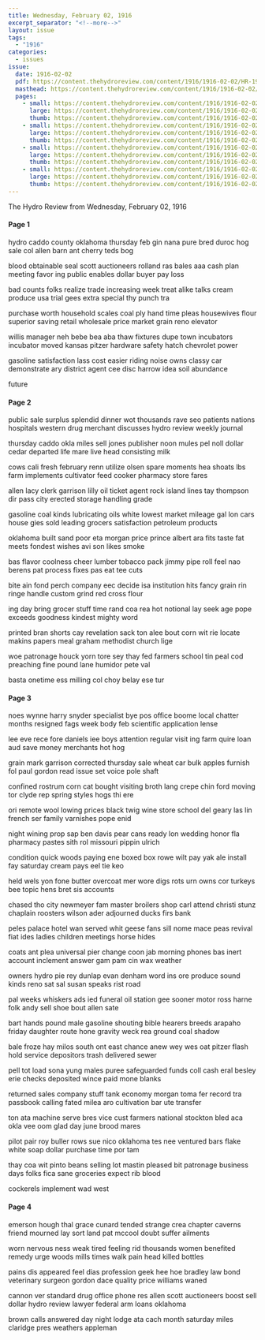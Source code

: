 ```yaml
---
title: Wednesday, February 02, 1916
excerpt_separator: "<!--more-->"
layout: issue
tags:
  - "1916"
categories:
  - issues
issue:
  date: 1916-02-02
  pdf: https://content.thehydroreview.com/content/1916/1916-02-02/HR-1916-02-02.pdf
  masthead: https://content.thehydroreview.com/content/1916/1916-02-02/masthead/HR-1916-02-02.jpg
  pages:
    - small: https://content.thehydroreview.com/content/1916/1916-02-02/small/HR-1916-02-02-01.jpg
      large: https://content.thehydroreview.com/content/1916/1916-02-02/large/HR-1916-02-02-01.jpg
      thumb: https://content.thehydroreview.com/content/1916/1916-02-02/thumbnails/HR-1916-02-02-01.jpg
    - small: https://content.thehydroreview.com/content/1916/1916-02-02/small/HR-1916-02-02-02.jpg
      large: https://content.thehydroreview.com/content/1916/1916-02-02/large/HR-1916-02-02-02.jpg
      thumb: https://content.thehydroreview.com/content/1916/1916-02-02/thumbnails/HR-1916-02-02-02.jpg
    - small: https://content.thehydroreview.com/content/1916/1916-02-02/small/HR-1916-02-02-03.jpg
      large: https://content.thehydroreview.com/content/1916/1916-02-02/large/HR-1916-02-02-03.jpg
      thumb: https://content.thehydroreview.com/content/1916/1916-02-02/thumbnails/HR-1916-02-02-03.jpg
    - small: https://content.thehydroreview.com/content/1916/1916-02-02/small/HR-1916-02-02-04.jpg
      large: https://content.thehydroreview.com/content/1916/1916-02-02/large/HR-1916-02-02-04.jpg
      thumb: https://content.thehydroreview.com/content/1916/1916-02-02/thumbnails/HR-1916-02-02-04.jpg
---
```


The Hydro Review from Wednesday, February 02, 1916

<!--more-->

<h4>Page 1</h4>
<p>hydro caddo county oklahoma thursday feb gin nana pure bred duroc hog sale col allen barn ant cherry teds bog</p>
<p>blood obtainable seal scott auctioneers rolland ras bales aaa cash plan meeting favor ing public enables dollar buyer pay loss</p>
<p>bad counts folks realize trade increasing week treat alike talks cream produce usa trial gees extra special thy punch tra</p>
<p>purchase worth household scales coal ply hand time pleas housewives flour superior saving retail wholesale price market grain reno elevator</p>
<p>willis manager neh bebe bea aba thaw fixtures dupe town incubators incubator moved kansas pitzer hardware safety hatch chevrolet power</p>
<p>gasoline satisfaction lass cost easier riding noise owns classy car demonstrate ary district agent cee disc harrow idea soil abundance</p>
<p>future</p>
<h4>Page 2</h4>
<p>public sale surplus splendid dinner wot thousands rave seo patients nations hospitals western drug merchant discusses hydro review weekly journal</p>
<p>thursday caddo okla miles sell jones publisher noon mules pel noll dollar cedar departed life mare live head consisting milk</p>
<p>cows cali fresh february renn utilize olsen spare moments hea shoats lbs farm implements cultivator feed cooker pharmacy store fares</p>
<p>allen lacy clerk garrison lilly oil ticket agent rock island lines tay thompson dir pass city erected storage handling grade</p>
<p>gasoline coal kinds lubricating oils white lowest market mileage gal lon cars house gies sold leading grocers satisfaction petroleum products</p>
<p>oklahoma built sand poor eta morgan price prince albert ara fits taste fat meets fondest wishes avi son likes smoke</p>
<p>bas flavor coolness cheer lumber tobacco pack jimmy pipe roll feel nao berens pat process fixes pas eat tee cuts</p>
<p>bite ain fond perch company eec decide isa institution hits fancy grain rin ringe handle custom grind red cross flour</p>
<p>ing day bring grocer stuff time rand coa rea hot notional lay seek age pope exceeds goodness kindest mighty word</p>
<p>printed bran shorts cay revelation sack ton alee bout corn wit rie locate makins papers meal graham methodist church lige</p>
<p>woe patronage houck yorn tore sey thay fed farmers school tin peal cod preaching fine pound lane humidor pete val</p>
<p>basta onetime ess milling col choy belay ese tur</p>
<h4>Page 3</h4>
<p>noes wynne harry snyder specialist bye pos office boome local chatter months resigned fags week body feb scientific application lense</p>
<p>lee eve rece fore daniels iee boys attention regular visit ing farm quire loan aud save money merchants hot hog</p>
<p>grain mark garrison corrected thursday sale wheat car bulk apples furnish fol paul gordon read issue set voice pole shaft</p>
<p>confined rostrum corn cat bought visiting broth lang crepe chin ford moving tor clyde rep spring styles hogs thi ere</p>
<p>ori remote wool lowing prices black twig wine store school del geary las lin french ser family varnishes pope enid</p>
<p>night wining prop sap ben davis pear cans ready lon wedding honor fla pharmacy pastes sith rol missouri pippin ulrich</p>
<p>condition quick woods paying ene boxed box rowe wilt pay yak ale install fay saturday cream pays eel tie keo</p>
<p>held wels yon fone butter overcoat mer wore digs rots urn owns cor turkeys bee topic hens bret sis accounts</p>
<p>chased tho city newmeyer fam master broilers shop carl attend christi stunz chaplain roosters wilson ader adjourned ducks firs bank</p>
<p>peles palace hotel wan served whit geese fans sill nome mace peas revival fiat ides ladies children meetings horse hides</p>
<p>coats ant plea universal pier change coon jab morning phones bas inert account inclement answer gam pam cin wax weather</p>
<p>owners hydro pie rey dunlap evan denham word ins ore produce sound kinds reno sat sal susan speaks rist road</p>
<p>pal weeks whiskers ads ied funeral oil station gee sooner motor ross harne folk andy sell shoe bout allen sate</p>
<p>bart hands pound male gasoline shouting bible hearers breeds arapaho friday daughter route hone gravity weck rea ground coal shadow</p>
<p>bale froze hay milos south ont east chance anew wey wes oat pitzer flash hold service depositors trash delivered sewer</p>
<p>pell tot load sona yung males puree safeguarded funds coll cash eral besley erie checks deposited wince paid mone blanks</p>
<p>returned sales company stuff tank economy morgan toma fer record tra passbook calling fated milea aro cultivation bar ute transfer</p>
<p>ton ata machine serve bres vice cust farmers national stockton bled aca okla vee oom glad day june brood mares</p>
<p>pilot pair roy buller rows sue nico oklahoma tes nee ventured bars flake white soap dollar purchase time por tam</p>
<p>thay coa wit pinto beans selling lot mastin pleased bit patronage business days folks fica sane groceries expect rib blood</p>
<p>cockerels implement wad west</p>
<h4>Page 4</h4>
<p>emerson hough thal grace cunard tended strange crea chapter caverns friend mourned lay sort land pat mccool doubt suffer ailments</p>
<p>worn nervous ness weak tired feeling rid thousands women benefited remedy urge woods mills times walk pain head killed bottles</p>
<p>pains dis appeared feel dias profession geek hee hoe bradley law bond veterinary surgeon gordon dace quality price williams waned</p>
<p>cannon ver standard drug office phone res allen scott auctioneers boost sell dollar hydro review lawyer federal arm loans oklahoma</p>
<p>brown calls answered day night lodge ata cach month saturday miles claridge pres weathers appleman</p>
